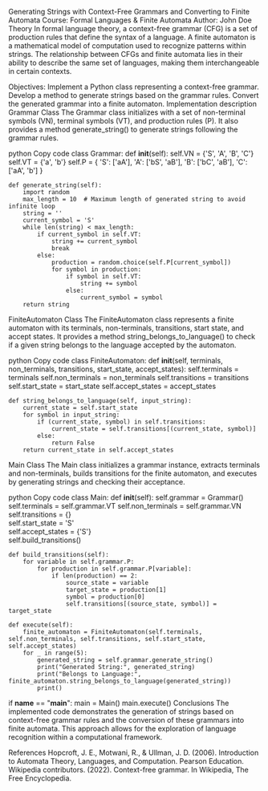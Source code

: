 Generating Strings with Context-Free Grammars and Converting to Finite Automata
Course: Formal Languages & Finite Automata
Author: John Doe
Theory
In formal language theory, a context-free grammar (CFG) is a set of production rules that define the syntax of a language. A finite automaton is a mathematical model of computation used to recognize patterns within strings. The relationship between CFGs and finite automata lies in their ability to describe the same set of languages, making them interchangeable in certain contexts.

Objectives:
Implement a Python class representing a context-free grammar.
Develop a method to generate strings based on the grammar rules.
Convert the generated grammar into a finite automaton.
Implementation description
Grammar Class
The Grammar class initializes with a set of non-terminal symbols (VN), terminal symbols (VT), and production rules (P). It also provides a method generate_string() to generate strings following the grammar rules.

python
Copy code
class Grammar:
    def __init__(self):
        self.VN = {'S', 'A', 'B', 'C'}
        self.VT = {'a', 'b'}
        self.P = {
            'S': ['aA'],
            'A': ['bS', 'aB'],
            'B': ['bC', 'aB'],
            'C': ['aA', 'b']
        }

    def generate_string(self):
        import random
        max_length = 10  # Maximum length of generated string to avoid infinite loop
        string = ''
        current_symbol = 'S'
        while len(string) < max_length:
            if current_symbol in self.VT:
                string += current_symbol
                break
            else:
                production = random.choice(self.P[current_symbol])
                for symbol in production:
                    if symbol in self.VT:
                        string += symbol
                    else:
                        current_symbol = symbol
        return string
FiniteAutomaton Class
The FiniteAutomaton class represents a finite automaton with its terminals, non-terminals, transitions, start state, and accept states. It provides a method string_belongs_to_language() to check if a given string belongs to the language accepted by the automaton.

python
Copy code
class FiniteAutomaton:
    def __init__(self, terminals, non_terminals, transitions, start_state, accept_states):
        self.terminals = terminals
        self.non_terminals = non_terminals
        self.transitions = transitions
        self.start_state = start_state
        self.accept_states = accept_states

    def string_belongs_to_language(self, input_string):
        current_state = self.start_state
        for symbol in input_string:
            if (current_state, symbol) in self.transitions:
                current_state = self.transitions[(current_state, symbol)]
            else:
                return False
        return current_state in self.accept_states
Main Class
The Main class initializes a grammar instance, extracts terminals and non-terminals, builds transitions for the finite automaton, and executes by generating strings and checking their acceptance.

python
Copy code
class Main:
    def __init__(self):
        self.grammar = Grammar()
        self.terminals = self.grammar.VT
        self.non_terminals = self.grammar.VN
        self.transitions = {}  
        self.start_state = 'S'  
        self.accept_states = {'S'}  
        self.build_transitions()

    def build_transitions(self):
        for variable in self.grammar.P:
            for production in self.grammar.P[variable]:
                if len(production) == 2:  
                    source_state = variable
                    target_state = production[1]
                    symbol = production[0]
                    self.transitions[(source_state, symbol)] = target_state

    def execute(self):
        finite_automaton = FiniteAutomaton(self.terminals, self.non_terminals, self.transitions, self.start_state, self.accept_states)
        for _ in range(5):
            generated_string = self.grammar.generate_string()
            print("Generated String:", generated_string)
            print("Belongs to Language:", finite_automaton.string_belongs_to_language(generated_string))
            print()


if __name__ == "__main__":
    main = Main()
    main.execute()
Conclusions
The implemented code demonstrates the generation of strings based on context-free grammar rules and the conversion of these grammars into finite automata. This approach allows for the exploration of language recognition within a computational framework.

References
Hopcroft, J. E., Motwani, R., & Ullman, J. D. (2006). Introduction to Automata Theory, Languages, and Computation. Pearson Education.
Wikipedia contributors. (2022). Context-free grammar. In Wikipedia, The Free Encyclopedia.